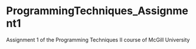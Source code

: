 # ProgrammingTechniques_Assignment1
Assignment 1 of the Programming Techniques II course of McGill University

